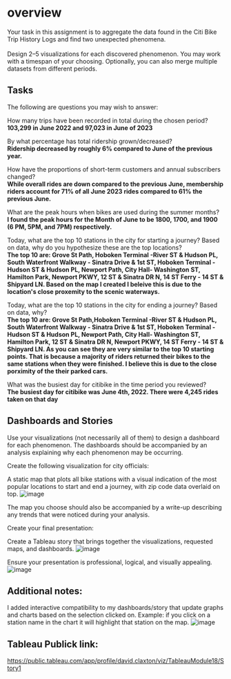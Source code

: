 # overview     
Your task in this assignment is to aggregate the data found in the Citi Bike Trip History Logs and find two unexpected phenomena. <br />  
Design 2–5 visualizations for each discovered phenomenon. You may work with a timespan of your choosing. Optionally, you can also merge multiple datasets from different periods.

## Tasks   
The following are questions you may wish to answer:     
 
How many trips have been recorded in total during the chosen period? <br /> 
**103,299 in June 2022 and 97,023 in June of 2023**  

By what percentage has total ridership grown/decreased? <br /> 
**Ridership decreased by roughly 6% compared to June of the previous year.**

How have the proportions of short-term customers and annual subscribers changed? <br />
**While overall rides are down compared to the previous June, membership riders account for 71% of all June 2023 rides compared to 61% the previous June.**

What are the peak hours when bikes are used during the summer months?<br />
**I found the peak hours for the Month of June to be 1800, 1700, and 1900 (6 PM, 5PM, and 7PM) respectively.**

Today, what are the top 10 stations in the city for starting a journey? Based on data, why do you hypothesize these are the top locations?<br />
**The top 10 are: Grove St Path, Hoboken Terminal -River ST & Hudson PL, South Waterfront Walkway - Sinatra Drive & 1st ST, Hoboken Terminal -Hudson ST & Hudson PL, Newport Path, City Hall- Washington ST, Hamilton Park, Newport PKWY, 12 ST & Sinatra DR N, 14 ST Ferry - 14 ST & Shipyard LN. Based on the map I created I beleive this is due to the location's close proxemity to the scenic waterways.**

Today, what are the top 10 stations in the city for ending a journey? Based on data, why? <br />
**The top 10 are: Grove St Path,Hoboken Terminal -River ST & Hudson PL, South Waterfront Walkway - Sinatra Drive & 1st ST, Hoboken Terminal -Hudson ST & Hudson PL, Newport Path, City Hall- Washington ST, Hamilton Park, 12 ST & Sinatra DR N, Newport PKWY, 14 ST Ferry - 14 ST & Shipyard LN. As you can see they are very similar to the top 10 starting points. That is because a majority of riders returned their bikes to the same stations when they were finished. I believe this is due to the close porximity of the their parked cars.**

What was the busiest day for citibike in the time period you reviewed? <br />
**The busiest day for citibike was June 4th, 2022. There were 4,245 rides taken on that day**

## Dashboards and Stories
Use your visualizations (not necessarily all of them) to design a dashboard for each phenomenon. The dashboards should be accompanied by an analysis explaining why each phenomenon may be occurring.

Create the following visualization for city officials:

A static map that plots all bike stations with a visual indication of the most popular locations to start and end a journey, with zip code data overlaid on top.
![image](https://github.com/dclaxto1/Tableau/assets/128431134/74bbe4c8-e2e6-48fc-bf7c-824174ea0ee7)



The map you choose should also be accompanied by a write-up describing any trends that were noticed during your analysis.

Create your final presentation:

Create a Tableau story that brings together the visualizations, requested maps, and dashboards.
![image](https://github.com/dclaxto1/Tableau/assets/128431134/e704374a-7b13-474a-b9ef-aac5fd995dcb)

Ensure your presentation is professional, logical, and visually appealing.
![image](https://github.com/dclaxto1/Tableau/assets/128431134/f0c25122-ad0a-4409-b82a-51106083d348)

## Additional notes:
I added interactive compatibility to my dashboards/story that update graphs and charts based on the selection clicked on. Example: if you click on a station name in the chart it will highlight that station on the map. 
![image](https://github.com/dclaxto1/Tableau/assets/128431134/dc7420b4-9034-47c3-bfac-8951b2597bae)
## Tableau Publick link:
https://public.tableau.com/app/profile/david.claxton/viz/TableauModule18/Story1
